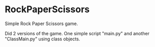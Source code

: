 # RockPaperScissors

Simple Rock Paper Scissors game.

Did 2 versions of the game. One simple script "main.py" and another "ClassMain.py" using class objects.
